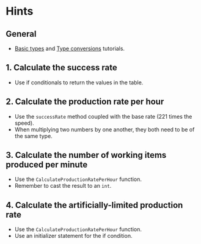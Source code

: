# Hints

## General

- [Basic types][basic types] and [Type conversions][type conversions] tutorials.

## 1. Calculate the success rate

- Use if conditionals to return the values in the table.

## 2. Calculate the production rate per hour

- Use the `successRate` method coupled with the base rate (221 times the speed).
- When multiplying two numbers by one another, they both need to be of the same type.

## 3. Calculate the number of working items produced per minute

- Use the `CalculateProductionRatePerHour` function.
- Remember to cast the result to an `int`.

## 4. Calculate the artificially-limited production rate

- Use the `CalculateProductionRatePerHour` function.
- Use an initializer statement for the if condition.

[basic types]: https://tour.golang.org/basics/11
[type conversions]: https://tour.golang.org/basics/13